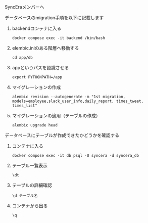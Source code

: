 SyncEraメンバーへ

データベースのmigration手順を以下に記載します

1. backendコンテナに入る
    ```
    docker compose exec -it backend /bin/bash
    ```
2. elembic.iniのある階層へ移動する
    ```
    cd app/db
    ```
3. appというパスを認識させる
    ```
    export PYTHONPATH=/app
    ```
4. マイグレーションの作成
    ```
    alembic revision --autogenerate -m "1st migration, models=employee,slack_user_info,daily_report, times_tweet, times_list"
    ```
5. マイグレーションの適用（テーブルの作成）
    ```
    alembic upgrade head
    ```

データベースにテーブルが作成できたかどうかを確認する
1. コンテナに入る
    ```
    docker compose exec -it db psql -U syncera -d syncera_db
    ```
2. テーブル一覧表示
    ```
    \dt
    ```
3. テーブルの詳細確認
    ```
    \d テーブル名
    ```
4. コンテナから出る
    ```
    \q
    ```